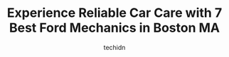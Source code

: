 ---
layout: ampstory
image: https://images.unsplash.com/photo-1592853625511-ad0edcc69c07?ixlib=rb-4.0.3&ixid=MnwxMjA3fDB8MHxwaG90by1wYWdlfHx8fGVufDB8fHx8&auto=format&fit=crop&w=640&h=853&q=80
author: techidn
featured: false
description: Entrust your vehicle to the 7 best Ford Mechanic in Boston MA, USA and experience the difference they can make. With their extensive knowledge, state-of-the-art facilities, and commitment to
title: Experience Reliable Car Care with 7 Best Ford Mechanics in Boston MA
cover:
   title: Experience Reliable Car Care with 7 Best Ford Mechanics in Boston MA
   subtitle: Rickpate
   background: https://images.unsplash.com/photo-1592853625511-ad0edcc69c07?ixlib=rb-4.0.3&ixid=MnwxMjA3fDB8MHxwaG90by1wYWdlfHx8fGVufDB8fHx8&auto=format&fit=crop&w=640&h=853&q=80

pages: 
 - layout: thirds
   top: <h1>#1 Herb Chambers Ford Service</h1>
   bottom: "<p>60,000 mile comprehensive checkup. As usual, we were impressed with the quality and professionalism of the service staff. The work was done right and the cost was reasona</p>"
   background: https://www.knot35.com/toplist/wp-content/uploads/2023/06/best-ford-mechanic-1-in-boston-ma-1685839953.jpeg
   backgroundblur: true
 - layout: thirds
   top: <h1>#2 Watertown Ford - Service</h1>
   bottom: "<p>26 Seyon St, Waltham, MA 02453, United States</p>"
   background: https://www.knot35.com/toplist/wp-content/uploads/2023/06/best-ford-mechanic-2-in-boston-ma-1685839954.jpeg
   cta:
      link: https://www.knot35.com/toplist/experience-reliable-car-care-with-7-best-ford-mechanics-in-boston-ma/
      text: Experience Reliable Car Care with 7 Best Ford Mechanics in Boston MA
 - layout: thirds
   top: <h1>#3 Ell-Bern Automotive Service & Tires Inc.</h1>
   bottom: "<p>785 Tremont St, Boston, MA 02118, United States</p>"
   background: https://www.knot35.com/toplist/wp-content/uploads/2023/06/best-ford-mechanic-3-in-boston-ma-1685839954.jpeg
   cta:
      link: https://www.knot35.com/toplist/experience-reliable-car-care-with-7-best-ford-mechanics-in-boston-ma/
      text: Experience Reliable Car Care with 7 Best Ford Mechanics in Boston MA
 - layout: thirds
   top: <h1>#4 Gerardos Foreign Car Services</h1>
   bottom: "<p>640 Hyde Park Ave, Boston, MA 02131, United States</p>"
   background: https://images.unsplash.com/photo-1632260260864-caf7fde5ec36?ixlib=rb-4.0.3&ixid=MnwxMjA3fDB8MHxwaG90by1wYWdlfHx8fGVufDB8fHx8&auto=format&fit=crop&w=640&h=853&q=80
   cta:
      link: https://www.knot35.com/toplist/experience-reliable-car-care-with-7-best-ford-mechanics-in-boston-ma/
      text: Experience Reliable Car Care with 7 Best Ford Mechanics in Boston MA
 - layout: thirds
   top: <h1>#5 Mikes Auto Repair</h1>
   bottom: "<p>914 Huntington Ave, Boston, MA 02115, United States</p>"
   background: https://images.unsplash.com/photo-1567095761054-7a02e69e5c43?ixlib=rb-4.0.3&ixid=MnwxMjA3fDB8MHxwaG90by1wYWdlfHx8fGVufDB8fHx8&auto=format&fit=crop&w=640&h=853&q=80
   cta:
      link: https://www.knot35.com/toplist/experience-reliable-car-care-with-7-best-ford-mechanics-in-boston-ma/
      text: Experience Reliable Car Care with 7 Best Ford Mechanics in Boston MA
 - layout: thirds
   top: <h1>#6 E&S Automotive</h1>
   bottom: "<p>480 Dorchester Ave, Boston, MA 02127, United States</p>"
   background: https://images.unsplash.com/photo-1618556658017-fd9c732d1360?ixlib=rb-4.0.3&ixid=MnwxMjA3fDB8MHxwaG90by1wYWdlfHx8fGVufDB8fHx8&auto=format&fit=crop&w=640&h=853&q=80
   cta:
      link: https://www.knot35.com/toplist/experience-reliable-car-care-with-7-best-ford-mechanics-in-boston-ma/
      text: Experience Reliable Car Care with 7 Best Ford Mechanics in Boston MA
 - layout: thirds
   top: <h1>#7 South Bay Auto Body</h1>
   bottom: "<p>1176 Massachusetts Ave, Boston, MA 02125, United States</p>"
   background: https://images.unsplash.com/photo-1540457036297-448b6b99e91c?ixlib=rb-4.0.3&ixid=MnwxMjA3fDB8MHxwaG90by1wYWdlfHx8fGVufDB8fHx8&auto=format&fit=crop&w=640&h=853&q=80
   cta:
      link: https://www.knot35.com/toplist/experience-reliable-car-care-with-7-best-ford-mechanics-in-boston-ma/
      text: Experience Reliable Car Care with 7 Best Ford Mechanics in Boston MA
 - layout: thirds
   middle: Continue reading...
   background: https://images.unsplash.com/photo-1510906594845-bc082582c8cc?ixlib=rb-4.0.3&ixid=MnwxMjA3fDB8MHxwaG90by1wYWdlfHx8fGVufDB8fHx8&auto=format&fit=crop&w=640&h=853&q=80
   cta:
      link: https://www.knot35.com/toplist/experience-reliable-car-care-with-7-best-ford-mechanics-in-boston-ma/
      text: Experience Reliable Car Care with 7 Best Ford Mechanics in Boston MA
      
---